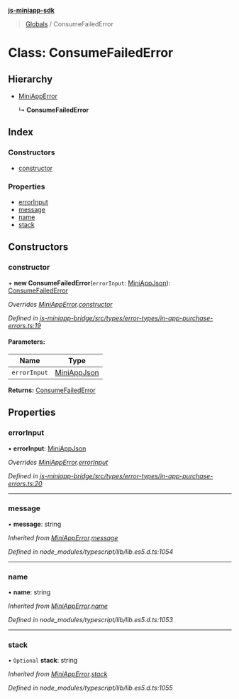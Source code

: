 **[js-miniapp-sdk](../README.md)**

> [Globals](../README.md) / ConsumeFailedError

# Class: ConsumeFailedError

## Hierarchy

* [MiniAppError](miniapperror.md)

  ↳ **ConsumeFailedError**

## Index

### Constructors

* [constructor](consumefailederror.md#constructor)

### Properties

* [errorInput](consumefailederror.md#errorinput)
* [message](consumefailederror.md#message)
* [name](consumefailederror.md#name)
* [stack](consumefailederror.md#stack)

## Constructors

### constructor

\+ **new ConsumeFailedError**(`errorInput`: [MiniAppJson](../interfaces/miniappjson.md)): [ConsumeFailedError](consumefailederror.md)

*Overrides [MiniAppError](miniapperror.md).[constructor](miniapperror.md#constructor)*

*Defined in [js-miniapp-bridge/src/types/error-types/in-app-purchase-errors.ts:19](https://github.com/rakutentech/js-miniapp/blob/cac19e7/js-miniapp-bridge/src/types/error-types/in-app-purchase-errors.ts#L19)*

#### Parameters:

Name | Type |
------ | ------ |
`errorInput` | [MiniAppJson](../interfaces/miniappjson.md) |

**Returns:** [ConsumeFailedError](consumefailederror.md)

## Properties

### errorInput

•  **errorInput**: [MiniAppJson](../interfaces/miniappjson.md)

*Overrides [MiniAppError](miniapperror.md).[errorInput](miniapperror.md#errorinput)*

*Defined in [js-miniapp-bridge/src/types/error-types/in-app-purchase-errors.ts:20](https://github.com/rakutentech/js-miniapp/blob/cac19e7/js-miniapp-bridge/src/types/error-types/in-app-purchase-errors.ts#L20)*

___

### message

•  **message**: string

*Inherited from [MiniAppError](miniapperror.md).[message](miniapperror.md#message)*

*Defined in node_modules/typescript/lib/lib.es5.d.ts:1054*

___

### name

•  **name**: string

*Inherited from [MiniAppError](miniapperror.md).[name](miniapperror.md#name)*

*Defined in node_modules/typescript/lib/lib.es5.d.ts:1053*

___

### stack

• `Optional` **stack**: string

*Inherited from [MiniAppError](miniapperror.md).[stack](miniapperror.md#stack)*

*Defined in node_modules/typescript/lib/lib.es5.d.ts:1055*
